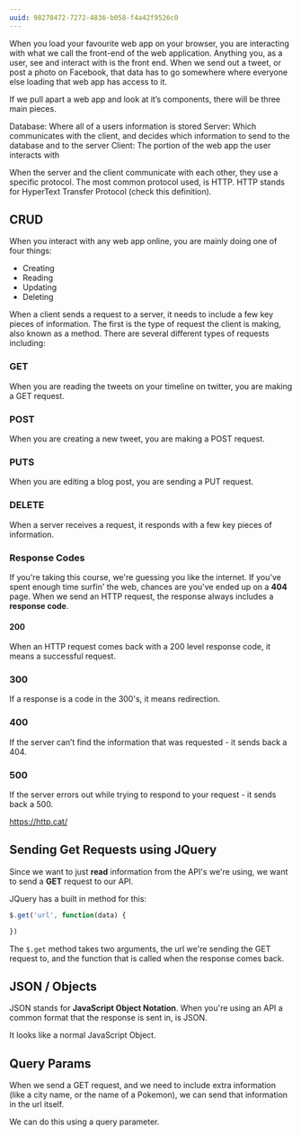 ```yaml
---
uuid: 98270472-7272-4836-b058-f4a42f9526c0
---
```


When you load your favourite web app on your browser, you are interacting with what we call the front-end of the web application. Anything you, as a user, see and interact with is the front end. When we send out a tweet, or post a photo on Facebook, that data has to go somewhere where everyone else loading that web app has access to it.

If we pull apart a web app and look at it’s components, there will be three main pieces.

Database: Where all of a users information is stored
Server: Which communicates with the client, and decides which information to send to the database and to the server
Client: The portion of the web app the user interacts with


When the server and the client communicate with each other, they use a specific protocol. The most common protocol used, is HTTP. HTTP stands for HyperText Transfer Protocol (check this definition).

## CRUD

When you interact with any web app online, you are mainly doing one of four things:
- Creating
- Reading
- Updating
- Deleting

When a client sends a request to a server, it needs to include a few key pieces of information. The first is the type of request the client is making, also known as a method. There are several different types of requests including:

### GET

When you are reading the tweets on your timeline on twitter, you are making a GET request.


### POST

When you are creating a new tweet, you are making a POST request.

### PUTS

When you are editing  a blog post, you are sending a PUT request.

### DELETE

When a server receives a request, it responds with a few key pieces of information.

### Response Codes

If you're taking this course, we're guessing you like the internet. If you've spent enough time surfin' the web, chances are you've ended up on a **404** page.
When we send an HTTP request, the response always includes a **response code**.

#### 200

When an HTTP request comes back with a 200 level response code, it means a successful request.

### 300
If a response is a code in the 300's, it means redirection.

### 400

If the server can’t find the information that was requested - it sends back a 404.

### 500

If the server errors out while trying to respond to your request - it sends back a 500.

https://http.cat/

## Sending Get Requests using JQuery

Since we want to just **read** information from the API's we're using, we want to send a **GET** request to our API.

JQuery has a built in method for this:

```javascript
$.get('url', function(data) {

})
```

The `$.get` method takes two arguments, the url we're sending the GET request to, and the function that is called when the response comes back.

## JSON / Objects
JSON stands for **JavaScript Object Notation**. When you're using an API a common format that the response is sent in, is JSON.

It looks like a normal JavaScript Object.

## Query Params

When we send a GET request, and we need to include extra information (like a city name, or the name of a Pokemon), we can send that information in the url itself.

We can do this using a query parameter.
